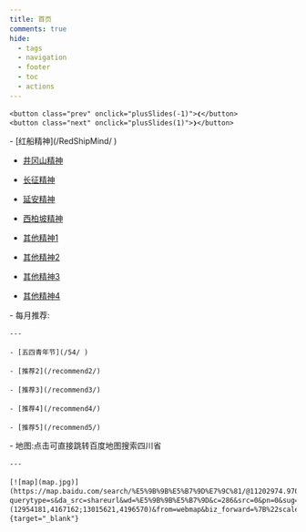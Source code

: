 ```yaml
---
title: 首页
comments: true
hide:
  - tags
  - navigation
  - footer
  - toc
  - actions
---
```


<style>
    .slideshow-container {
        max-width: 600px;
        position: relative;
        margin: auto;
    }

    .slide {
        display: none;
    }

    .slide img {
        width: 100%;
        height: auto;
    }

    .prev, .next {
        position: absolute;
        top: 50%;
        transform: translateY(-50%);
        cursor: pointer;
        padding: 16px;
        color: white;
        font-weight: bold;
        font-size: 20px;
        z-index: 1;
        background-color: rgba(0, 0, 0, 0.5);
        border: none;
    }

    .prev {
        left: 0;
    }

    .next {
        right: 0;
    }
</style>

<div class="slideshow-container">
    <div class="slide">
        <img src="slide1.png" alt="Slide 1">
    </div>
    <div class="slide">
        <img src="slide2.png" alt="Slide 2">
    </div>
    <div class="slide">
        <img src="slide3.png" alt="Slide 3">
    </div>

    <button class="prev" onclick="plusSlides(-1)">❮</button>
    <button class="next" onclick="plusSlides(1)">❯</button>

</div>

<script>
    let slideIndex = 1;
    showSlides(slideIndex);

    function plusSlides(n) {
        showSlides(slideIndex += n);
    }

    function currentSlide(n) {
        showSlides(slideIndex = n);
    }

    function showSlides(n) {
        let i;
        const slides = document.getElementsByClassName("slide");
        if (n > slides.length) {slideIndex = 1}
        if (n < 1) {slideIndex = slides.length}
        for (i = 0; i < slides.length; i++) {
            slides[i].style.display = "none";
        }
        slides[slideIndex-1].style.display = "block";
    }

    // 自动轮播
    setInterval(function() {
        plusSlides(1);
    }, 2000);
</script>

<div class="grid cards" markdown>
<div class="grid cards" markdown>
- [红船精神](/RedShipMind/ )

- [井冈山精神](/JinggangshanMind/)

- [长征精神](/ChangzhengMind/)

- [延安精神](/YananMind/)

- [西柏坡精神](/XibopuMind/)

- [其他精神1](/OtherMind1/)

- [其他精神2](/OtherMind2/)

- [其他精神3](/OtherMind3/)

- [其他精神4](/OtherMind4/)

</div>

</div>

<div class="grid cards" markdown>
<div class="grid cards" markdown>
-   每月推荐:

    ---

    - [五四青年节](/54/ )

    - [推荐2](/recommend2/)

    - [推荐3](/recommend3/)

    - [推荐4](/recommend4/)

    - [推荐5](/recommend5/)

</div>

<div class="grid cards" markdown>
- 地图:点击可直接跳转百度地图搜索四川省

    ---

    [![map](map.jpg)](https://map.baidu.com/search/%E5%9B%9B%E5%B7%9D%E7%9C%81/@11202974.97015903,3516933.635000112,7.66z?querytype=s&da_src=shareurl&wd=%E5%9B%9B%E5%B7%9D&c=286&src=0&pn=0&sug=0&l=13&b=(12954181,4167162;13015621,4196570)&from=webmap&biz_forward=%7B%22scaler%22:1,%22styles%22:%22pl%22%7D&device_ratio=1){target="_blank"}

</div>

</div>

